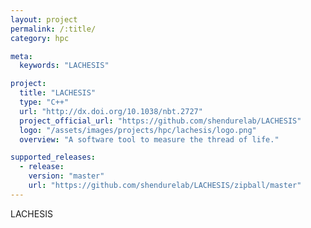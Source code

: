 ```yaml
---
layout: project
permalink: /:title/
category: hpc

meta:
  keywords: "LACHESIS"

project:
  title: "LACHESIS"
  type: "C++"
  url: "http://dx.doi.org/10.1038/nbt.2727"
  project_official_url: "https://github.com/shendurelab/LACHESIS"
  logo: "/assets/images/projects/hpc/lachesis/logo.png"
  overview: "A software tool to measure the thread of life."

supported_releases:
  - release:
    version: "master"
    url: "https://github.com/shendurelab/LACHESIS/zipball/master"
---
```


<p>LACHESIS</p>
